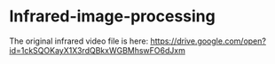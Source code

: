 # Infrared-image-processing
The original infrared video file is here: https://drive.google.com/open?id=1ckSQOKayX1X3rdQBkxWGBMhswFO6dJxm
